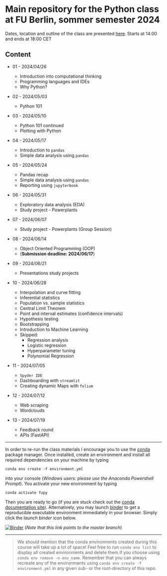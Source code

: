 # Main repository for the Python class at FU Berlin, sommer semester 2024

Dates, location and outline of the class are presented [here](https://www.fu-berlin.de/vv/de/lv/887571).
Starts at 14:00 and ends at 18:00 CET

## Content

- 01 - 2024/04/26

  - Introduction into computational thinking
  - Programming languages and IDEs
  - Why Python?

- 02 - 2024/05/03

  - Python 101

- 03 - 2024/05/10

  - Python 101 continued
  - Plotting with Python

- 04 - 2024/05/17 

  - Introduction to `pandas`
  - Simple data analysis using `pandas`

- 05 - 2024/05/24

  - Pandas recap
  - Simple data analysis using `pandas`
  - Reporting using `jupyterbook`

- 06 - 2024/05/31

  - Exploratory data analysis (EDA)
  - Study project - Powerplants

- 07 - 2024/06/07

  - Study project - Powerplants (Group Session)

- 08 - 2024/06/14 
  - Object Oriented Programming (OOP)
  - (**Submission deadline: 2024/06/17**)
  
- 09 - 2024/06/21 
  - Presentations study projects 

- 10 - 2024/06/28
  
  - Interpolation and curve fitting
  - Inferential statistics
  - Population vs. sample statistics
  - Central Limit Theorem
  - Point and interval estimates (confidence intervals)
  - Hypothesis testing
  - Bootstrapping
  - Introduction to Machine Learning
  - Skipped:
    - Regression analysis
    - Logistic regression
    - Hyperparameter tuning
    - Polynomial Regression

* 11 - 2024/07/05

  - `Spyder IDE`
  - Dashboarding with `streamlit`
  - Creating dynamic Maps with `folium` 

* 12 - 2024/07/12
  
  - Web scraping
  - Wordclouds

* 13 - 2024/07/19 

  - Feedback round
  - APIs (FastAPI)
  
---

In order to re-run the class materials I encourage you to use the [conda](https://conda.io/docs/) package manager. Once installed, create an environment and install all required dependencies on your machine by typing

`conda env create -f environment.yml`

into your console (_Windows users: please use the Anaconda Powershell Prompt_). You activate your new environment by typing

`conda activate fupy`

Then you are ready to go (if you are stuck check out the [conda documentation site](https://conda.io/docs/user-guide/tasks/manage-environments.html#)). Alternatively, you may launch [binder](https://mybinder.org/) to get a reproducible executable environment immediately in your browser. Simply click the _launch binder_ icon below.

[![Binder](https://mybinder.org/badge_logo.svg)](https://mybinder.org/v2/gh/eotp/python-FU-class/master?urlpath=lab) (*Note that this link  points to the master branch*)

---

> We should mention that the conda environments created during this course will take up a lot of space!
> Feel free to run `conda env list` to display all created environments and delete them if you choose using `conda env remove -n env_name`.
> Remember that you can always recreate any of the environments using `conda env create -f environment.yml` in any given sub- or the root-directory of this repo. 
